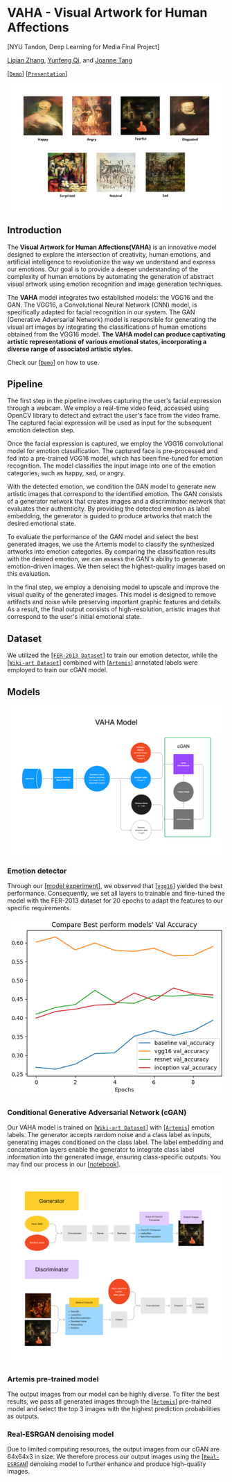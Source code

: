 # VAHA - Visual Artwork for Human Affections
 
[NYU Tandon, Deep Learning for Media Final Project]

[Liqian Zhang](https://github.com/zxxwxyyy), [Yunfeng Qi](https://github.com/fysta), and [Joanne Tang](https://github.com/Joannetang07)

[[`Demo`](https://colab.research.google.com/drive/1xNkJF6oxaU_dMSq51RtL7SLM2lHjvKBl?usp=sharing)]
[[`Presentation`](https://docs.google.com/presentation/d/1ZYf7WW_uSSE5V4EUYXyrYrDDmwPbSk9NadjnbihCkDs/edit?usp=sharing)]

![t2i](assets/final_results.png)


## **Introduction**

The **Visual Artwork for Human Affections(VAHA)** is an innovative model designed to explore the intersection of creativity, human emotions, and artificial intelligence to revolutionize the way we understand and express our emotions. Our goal is to provide a deeper understanding of the complexity of human emotions by automating the generation of abstract visual artwork using emotion recognition and image generation techniques.

The **VAHA** model integrates two established models: the VGG16 and the GAN. The VGG16, a Convolutional Neural Network (CNN) model, is specifically adapted for facial recognition in our system. The GAN (Generative Adversarial Network) model is responsible for generating the visual art images by integrating the classifications of human emotions obtained from the VGG16 model. **The VAHA model can produce captivating artistic representations of various emotional states, incorporating a diverse range of associated artistic styles.**

Check our [[`Demo`](https://colab.research.google.com/drive/1xNkJF6oxaU_dMSq51RtL7SLM2lHjvKBl?usp=sharing)] on how to use. 

## **Pipeline** 

The first step in the pipeline involves capturing the user's facial expression through a webcam. We employ a real-time video feed, accessed using OpenCV library to detect and extract the user's face from the video frame. The captured facial expression will be used as input for the subsequent emotion detection step.

Once the facial expression is captured, we employ the VGG16 convolutional model for emotion classification. The captured face is pre-processed and fed into a pre-trained VGG16 model, which has been fine-tuned for emotion recognition. The model classifies the input image into one of the emotion categories, such as happy, sad, or angry.

With the detected emotion, we condition the GAN model to generate new artistic images that correspond to the identified emotion. The GAN consists of a generator network that creates images and a discriminator network that evaluates their authenticity. By providing the detected emotion as label embedding, the generator is guided to produce artworks that match the desired emotional state.

To evaluate the performance of the GAN model and select the best generated images, we use the Artemis model to classify the synthesized artworks into emotion categories. By comparing the classification results with the desired emotion, we can assess the GAN's ability to generate emotion-driven images. We then select the highest-quality images based on this evaluation.

In the final step, we employ a denoising model to upscale and improve the visual quality of the generated images. This model is designed to remove artifacts and noise while preserving important graphic features and details. As a result, the final output consists of high-resolution, artistic images that correspond to the user's initial emotional state.


## **Dataset**

We utilized the [[`FER-2013 Dataset`](https://www.kaggle.com/datasets/ananthu017/emotion-detection-fer?select=train)] to train our emotion detector, while the [[`Wiki-art Dataset`](https://www.kaggle.com/datasets/steubk/wikiart)] combined with [[`Artemis`](https://www.artemisdataset.org/)] annotated labels were employed to train our cGAN model.

## **Models** 
![d2i](assets/vaha_diagram.png)

### Emotion detector 

Through our [[model experiment](https://github.com/zxxwxyyy/VAHA/blob/main/Notebooks/(Part1)VAHA_emotion_detect_model_experiment.ipynb)], we observed that [[`vgg16`](https://keras.io/api/applications/vgg/)] yielded the best performance. Consequently, we set all layers to trainable and fine-tuned the model with the FER-2013 dataset for 20 epochs to adapt the features to our specific requirements. 

![d2i](assets/model_compare.png)


### Conditional Generative Adversarial Network (cGAN)

Our VAHA model is trained on [[`Wiki-art Dataset`](https://www.kaggle.com/datasets/steubk/wikiart)] with [[`Artemis`](https://www.artemisdataset.org/)] emotion labels. The generator accepts random noise and a class label as inputs, generating images conditioned on the class label. The label embedding and concatenation layers enable the generator to integrate class label information into the generated image, ensuring class-specific outputs. You may find our process in our [[notebook](https://github.com/zxxwxyyy/VAHA/blob/main/Notebooks/(Part3)VAHA_cGAN_experiment.ipynb)].


![d2i](assets/cgan_diagram_2.png)

### Artemis pre-trained model

The output images from our model can be highly diverse. To filter the best results, we pass all generated images through the [[`Artemis`](https://github.com/optas/artemis)] pre-trained model and select the top 3 images with the highest prediction probabilities as outputs.

### Real-ESRGAN denoising model 

Due to limited computing resources, the output images from our cGAN are 64x64x3 in size. We therefore process our output images using the [[`Real-ESRGAN`](https://github.com/xinntao/Real-ESRGAN)] denoising model to further enhance and produce high-quality images.
